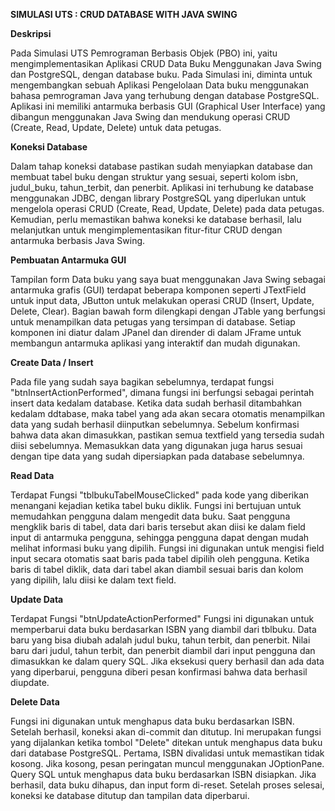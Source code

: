 **SIMULASI UTS : CRUD DATABASE WITH JAVA SWING**

**Deskripsi**

Pada Simulasi UTS Pemrograman Berbasis Objek (PBO) ini, yaitu mengimplementasikan Aplikasi CRUD Data Buku Menggunakan Java Swing dan PostgreSQL, 
dengan database buku. Pada Simulasi ini, diminta untuk mengembangkan sebuah Aplikasi Pengelolaan Data buku menggunakan bahasa pemrograman Java 
yang terhubung dengan database PostgreSQL. Aplikasi ini memiliki antarmuka berbasis GUI (Graphical User Interface) yang dibangun menggunakan Java Swing 
dan mendukung operasi CRUD (Create, Read, Update, Delete) untuk data petugas.

**Koneksi Database**

Dalam tahap koneksi database pastikan sudah menyiapkan database dan membuat tabel buku dengan struktur yang sesuai, seperti kolom isbn, judul_buku, tahun_terbit, 
dan penerbit. Aplikasi ini terhubung ke database menggunakan JDBC, dengan library PostgreSQL yang diperlukan untuk mengelola operasi CRUD (Create, Read, Update, Delete) pada data petugas. Kemudian, perlu memastikan bahwa koneksi ke database berhasil, lalu melanjutkan untuk mengimplementasikan 
fitur-fitur CRUD dengan antarmuka berbasis Java Swing.

**Pembuatan Antarmuka GUI**

Tampilan form Data buku yang saya buat menggunakan Java Swing sebagai antarmuka grafis (GUI) terdapat beberapa komponen seperti JTextField untuk input data, 
JButton untuk melakukan operasi CRUD (Insert, Update, Delete, Clear). Bagian bawah form dilengkapi dengan JTable yang berfungsi untuk menampilkan data petugas 
yang tersimpan di database. Setiap komponen ini diatur dalam JPanel dan dirender di dalam JFrame untuk membangun antarmuka aplikasi yang interaktif 
dan mudah digunakan.

**Create Data / Insert**

Pada file yang sudah saya bagikan sebelumnya, terdapat fungsi "btnInsertActionPerformed", dimana fungsi ini berfungsi sebagai perintah  insert data kedalam database. 
Ketika data sudah berhasil ditambahkan kedalam ddtabase, maka tabel yang ada akan secara otomatis menampilkan data yang sudah berhasil diinputkan sebelumnya. Sebelum 
konfirmasi  bahwa data akan dimasukkan, pastikan semua  textfield yang tersedia sudah diisi sebelumnya. Memasukkan data yang digunakan juga harus sesuai dengan tipe data
yang sudah dipersiapkan pada database sebelumnya.

**Read Data**

Terdapat Fungsi "tblbukuTabelMouseClicked" pada kode yang diberikan menangani kejadian ketika tabel buku diklik. Fungsi ini bertujuan untuk memudahkan pengguna 
dalam mengedit data buku. Saat pengguna mengklik baris di tabel, data dari baris tersebut akan diisi ke dalam field input di antarmuka pengguna, sehingga pengguna 
dapat dengan mudah melihat informasi buku yang dipilih. Fungsi ini digunakan untuk mengisi field input secara otomatis saat baris pada tabel dipilih oleh pengguna.
Ketika baris di tabel diklik, data dari tabel akan diambil sesuai baris dan kolom yang dipilih, lalu diisi ke dalam text field.

**Update Data**

Terdapat Fungsi "btnUpdateActionPerformed" Fungsi ini digunakan untuk memperbarui data buku berdasarkan ISBN yang diambil dari tblbuku. Data baru yang bisa diubah adalah judul buku, tahun terbit, dan penerbit.
Nilai baru dari judul, tahun terbit, dan penerbit diambil dari input pengguna dan dimasukkan ke dalam query SQL. Jika eksekusi query berhasil dan ada data yang diperbarui, pengguna diberi pesan konfirmasi bahwa data berhasil diupdate.

**Delete Data**

Fungsi ini digunakan untuk menghapus data buku berdasarkan ISBN. Setelah berhasil, koneksi akan di-commit dan ditutup. Ini merupakan fungsi yang dijalankan ketika tombol "Delete" ditekan untuk menghapus data buku dari database PostgreSQL. Pertama, ISBN divalidasi untuk memastikan tidak kosong. Jika kosong, pesan peringatan muncul menggunakan JOptionPane. Query SQL untuk menghapus data buku berdasarkan ISBN disiapkan. Jika berhasil, data buku dihapus, dan input form di-reset. Setelah proses selesai, koneksi ke database ditutup dan tampilan data diperbarui.
